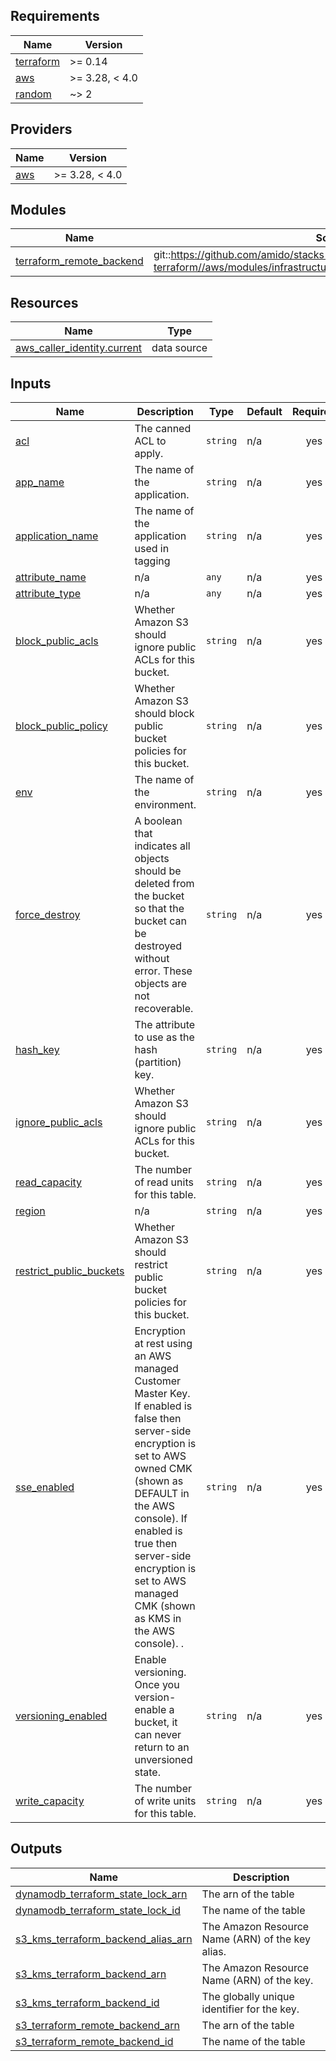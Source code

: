 ## Requirements

| Name | Version |
|------|---------|
| <a name="requirement_terraform"></a> [terraform](#requirement\_terraform) | >= 0.14 |
| <a name="requirement_aws"></a> [aws](#requirement\_aws) | >= 3.28, < 4.0 |
| <a name="requirement_random"></a> [random](#requirement\_random) | ~> 2 |

## Providers

| Name | Version |
|------|---------|
| <a name="provider_aws"></a> [aws](#provider\_aws) | >= 3.28, < 4.0 |

## Modules

| Name | Source | Version |
|------|--------|---------|
| <a name="module_terraform_remote_backend"></a> [terraform\_remote\_backend](#module\_terraform\_remote\_backend) | git::https://github.com/amido/stacks-terraform//aws/modules/infrastructure_modules/terraform_remote_backend | n/a |

## Resources

| Name | Type |
|------|------|
| [aws_caller_identity.current](https://registry.terraform.io/providers/hashicorp/aws/latest/docs/data-sources/caller_identity) | data source |

## Inputs

| Name | Description | Type | Default | Required |
|------|-------------|------|---------|:--------:|
| <a name="input_acl"></a> [acl](#input\_acl) | The canned ACL to apply. | `string` | n/a | yes |
| <a name="input_app_name"></a> [app\_name](#input\_app\_name) | The name of the application. | `string` | n/a | yes |
| <a name="input_application_name"></a> [application\_name](#input\_application\_name) | The name of the application used in tagging | `string` | n/a | yes |
| <a name="input_attribute_name"></a> [attribute\_name](#input\_attribute\_name) | n/a | `any` | n/a | yes |
| <a name="input_attribute_type"></a> [attribute\_type](#input\_attribute\_type) | n/a | `any` | n/a | yes |
| <a name="input_block_public_acls"></a> [block\_public\_acls](#input\_block\_public\_acls) | Whether Amazon S3 should ignore public ACLs for this bucket. | `string` | n/a | yes |
| <a name="input_block_public_policy"></a> [block\_public\_policy](#input\_block\_public\_policy) | Whether Amazon S3 should block public bucket policies for this bucket. | `string` | n/a | yes |
| <a name="input_env"></a> [env](#input\_env) | The name of the environment. | `string` | n/a | yes |
| <a name="input_force_destroy"></a> [force\_destroy](#input\_force\_destroy) | A boolean that indicates all objects should be deleted from the bucket so that the bucket can be destroyed without error. These objects are not recoverable. | `string` | n/a | yes |
| <a name="input_hash_key"></a> [hash\_key](#input\_hash\_key) | The attribute to use as the hash (partition) key. | `string` | n/a | yes |
| <a name="input_ignore_public_acls"></a> [ignore\_public\_acls](#input\_ignore\_public\_acls) | Whether Amazon S3 should ignore public ACLs for this bucket. | `string` | n/a | yes |
| <a name="input_read_capacity"></a> [read\_capacity](#input\_read\_capacity) | The number of read units for this table. | `string` | n/a | yes |
| <a name="input_region"></a> [region](#input\_region) | n/a | `string` | n/a | yes |
| <a name="input_restrict_public_buckets"></a> [restrict\_public\_buckets](#input\_restrict\_public\_buckets) | Whether Amazon S3 should restrict public bucket policies for this bucket. | `string` | n/a | yes |
| <a name="input_sse_enabled"></a> [sse\_enabled](#input\_sse\_enabled) | Encryption at rest using an AWS managed Customer Master Key. If enabled is false then server-side encryption is set to AWS owned CMK (shown as DEFAULT in the AWS console). If enabled is true then server-side encryption is set to AWS managed CMK (shown as KMS in the AWS console). . | `string` | n/a | yes |
| <a name="input_versioning_enabled"></a> [versioning\_enabled](#input\_versioning\_enabled) | Enable versioning. Once you version-enable a bucket, it can never return to an unversioned state. | `string` | n/a | yes |
| <a name="input_write_capacity"></a> [write\_capacity](#input\_write\_capacity) | The number of write units for this table. | `string` | n/a | yes |

## Outputs

| Name | Description |
|------|-------------|
| <a name="output_dynamodb_terraform_state_lock_arn"></a> [dynamodb\_terraform\_state\_lock\_arn](#output\_dynamodb\_terraform\_state\_lock\_arn) | The arn of the table |
| <a name="output_dynamodb_terraform_state_lock_id"></a> [dynamodb\_terraform\_state\_lock\_id](#output\_dynamodb\_terraform\_state\_lock\_id) | The name of the table |
| <a name="output_s3_kms_terraform_backend_alias_arn"></a> [s3\_kms\_terraform\_backend\_alias\_arn](#output\_s3\_kms\_terraform\_backend\_alias\_arn) | The Amazon Resource Name (ARN) of the key alias. |
| <a name="output_s3_kms_terraform_backend_arn"></a> [s3\_kms\_terraform\_backend\_arn](#output\_s3\_kms\_terraform\_backend\_arn) | The Amazon Resource Name (ARN) of the key. |
| <a name="output_s3_kms_terraform_backend_id"></a> [s3\_kms\_terraform\_backend\_id](#output\_s3\_kms\_terraform\_backend\_id) | The globally unique identifier for the key. |
| <a name="output_s3_terraform_remote_backend_arn"></a> [s3\_terraform\_remote\_backend\_arn](#output\_s3\_terraform\_remote\_backend\_arn) | The arn of the table |
| <a name="output_s3_terraform_remote_backend_id"></a> [s3\_terraform\_remote\_backend\_id](#output\_s3\_terraform\_remote\_backend\_id) | The name of the table |
